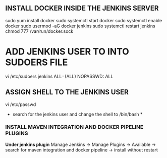 ## INSTALL DOCKER INSIDE THE JENKINS SERVER
sudo yum install docker
sudo systemctl start docker
sudo systemctl enable docker
sudo usermod -aG docker jenkins
sudo systemctl restart jenkins
chmod 777 /var/run/docker.sock

# ADD JENKINS USER TO INTO SUDOERS FILE
vi /etc/sudoers
jenkins ALL=(ALL) NOPASSWD: ALL

## ASSIGN SHELL TO THE JENKINS USER
vi /etc/passwd
* search for the jenkins user and change the shell to /bin/bash *

### INSTALL MAVEN INTEGRATION AND DOCKER PIPELINE PLUGINS
 **Under jenkins plugin**
Manage Jenkins -> Manage Plugins -> Available -> search for maven integration and docker pipeline -> install without restart
